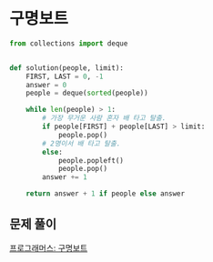 # 구명보트

```python
from collections import deque


def solution(people, limit):
    FIRST, LAST = 0, -1
    answer = 0
    people = deque(sorted(people))

    while len(people) > 1:
        # 가장 무거운 사람 혼자 배 타고 탈출.
        if people[FIRST] + people[LAST] > limit:
            people.pop()
        # 2명이서 배 타고 탈출.
        else:
            people.popleft()
            people.pop()
        answer += 1

    return answer + 1 if people else answer
```



## 문제 풀이

[프로그래머스: 구명보트](https://dirmathfl.tistory.com/212)